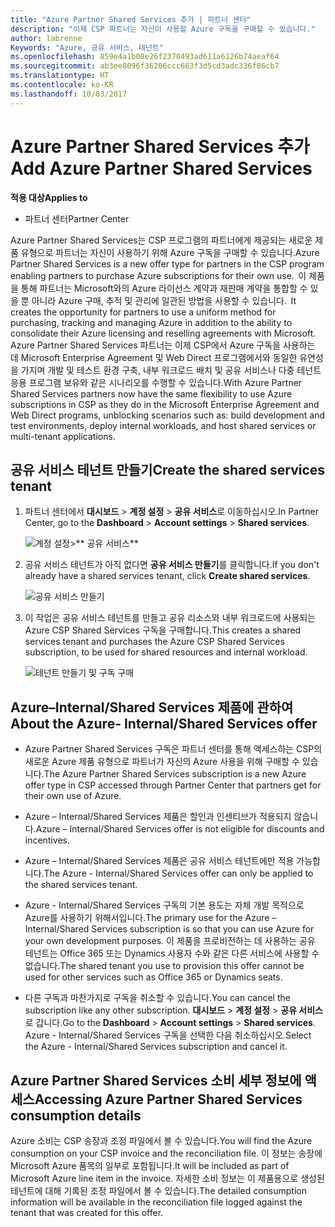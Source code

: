 ```yaml
---
title: "Azure Partner Shared Services 추가 | 파트너 센터"
description: "이제 CSP 파트너는 자신이 사용할 Azure 구독을 구매할 수 있습니다."
author: labrenne
Keywords: "Azure, 공유 서비스, 테넌트"
ms.openlocfilehash: 859e4a1b08e26f2370493ad611a6126b74aeaf64
ms.sourcegitcommit: ab3ee8096f36206ccc663f3d5cd3adc336f86cb7
ms.translationtype: HT
ms.contentlocale: ko-KR
ms.lasthandoff: 10/03/2017
---
```

# <a name="add-azure-partner-shared-services"></a><span data-ttu-id="09b60-104">Azure Partner Shared Services 추가</span><span class="sxs-lookup"><span data-stu-id="09b60-104">Add Azure Partner Shared Services</span></span>

**<span data-ttu-id="09b60-105">적용 대상</span><span class="sxs-lookup"><span data-stu-id="09b60-105">Applies to</span></span>**

-  <span data-ttu-id="09b60-106">파트너 센터</span><span class="sxs-lookup"><span data-stu-id="09b60-106">Partner Center</span></span>

<span data-ttu-id="09b60-107">Azure Partner Shared Services는 CSP 프로그램의 파트너에게 제공되는 새로운 제품 유형으로 파트너는 자신이 사용하기 위해 Azure 구독을 구매할 수 있습니다.</span><span class="sxs-lookup"><span data-stu-id="09b60-107">Azure Partner Shared Services is a new offer type for partners in the CSP program enabling partners to purchase Azure subscriptions for their own use.</span></span><span data-ttu-id="09b60-108">  이 제품을 통해 파트너는 Microsoft와의 Azure 라이선스 계약과 재판매 계약을 통합할 수 있을 뿐 아니라 Azure 구매, 추적 및 관리에 일관된 방법을 사용할 수 있습니다.</span><span class="sxs-lookup"><span data-stu-id="09b60-108">  It creates the opportunity for partners to use a uniform method for purchasing, tracking and managing Azure in addition to the ability to consolidate their Azure licensing and reselling agreements with Microsoft.</span></span> <span data-ttu-id="09b60-109">Azure Partner Shared Services 파트너는 이제 CSP에서 Azure 구독을 사용하는 데 Microsoft Enterprise Agreement 및 Web Direct 프로그램에서와 동일한 유연성을 가지며 개발 및 테스트 환경 구축, 내부 워크로드 배치 및 공유 서비스나 다중 테넌트 응용 프로그램 보유와 같은 시나리오를 수행할 수 있습니다.</span><span class="sxs-lookup"><span data-stu-id="09b60-109">With Azure Partner Shared Services partners now have the same flexibility to use Azure subscriptions in CSP as they do in the Microsoft Enterprise Agreement and Web Direct programs, unblocking scenarios such as:  build development and test environments, deploy internal workloads, and host shared services or multi-tenant applications.</span></span>  

## <a name="create-the-shared-services-tenant"></a><span data-ttu-id="09b60-110">공유 서비스 테넌트 만들기</span><span class="sxs-lookup"><span data-stu-id="09b60-110">Create the shared services tenant</span></span>

1. <span data-ttu-id="09b60-111">파트너 센터에서 **대시보드** > **계정 설정** > **공유 서비스**로 이동하십시오.</span><span class="sxs-lookup"><span data-stu-id="09b60-111">In Partner Center, go to the **Dashboard** > **Account settings** > **Shared services**.</span></span>

    ![**계정 설정**>** 공유 서비스**](images/sharedservices2.png)

2. <span data-ttu-id="09b60-113">공유 서비스 테넌트가 아직 없다면 **공유 서비스 만들기**를 클릭합니다.</span><span class="sxs-lookup"><span data-stu-id="09b60-113">If you don't already have a shared services tenant, click **Create shared services**.</span></span>

    ![공유 서비스 만들기](images/sharedservices3.png)

3. <span data-ttu-id="09b60-115">이 작업은 공유 서비스 테넌트를 만들고 공유 리소스와 내부 워크로드에 사용되는 Azure CSP Shared Services 구독을 구매합니다.</span><span class="sxs-lookup"><span data-stu-id="09b60-115">This creates a shared services tenant and purchases the Azure CSP Shared Services subscription, to be used for shared resources and internal workload.</span></span>

    ![테넌트 만들기 및 구독 구매](images/sharedservices5.png)

## <a name="about-the-azure--internalshared-services-offer"></a><span data-ttu-id="09b60-117">Azure–Internal/Shared Services 제품에 관하여</span><span class="sxs-lookup"><span data-stu-id="09b60-117">About the Azure- Internal/Shared Services offer</span></span>

- <span data-ttu-id="09b60-118">Azure Partner Shared Services 구독은 파트너 센터를 통해 액세스하는 CSP의 새로운 Azure 제품 유형으로 파트너가 자신의 Azure 사용을 위해 구매할 수 있습니다.</span><span class="sxs-lookup"><span data-stu-id="09b60-118">The Azure Partner Shared Services subscription is a new Azure offer type in CSP accessed through Partner Center that partners get for their own use of Azure.</span></span> 

- <span data-ttu-id="09b60-119">Azure – Internal/Shared Services 제품은 할인과 인센티브가 적용되지 않습니다.</span><span class="sxs-lookup"><span data-stu-id="09b60-119">Azure – Internal/Shared Services offer is not eligible for discounts and incentives.</span></span>

- <span data-ttu-id="09b60-120">Azure – Internal/Shared Services 제품은 공유 서비스 테넌트에만 적용 가능합니다.</span><span class="sxs-lookup"><span data-stu-id="09b60-120">The Azure - Internal/Shared Services offer can only be applied to the shared services tenant.</span></span>

- <span data-ttu-id="09b60-121">Azure - Internal/Shared Services 구독의 기본 용도는 자체 개발 목적으로 Azure를 사용하기 위해서입니다.</span><span class="sxs-lookup"><span data-stu-id="09b60-121">The primary use for the Azure – Internal/Shared Services subscription is so that you can use Azure for your own development purposes.</span></span> <span data-ttu-id="09b60-122">이 제품을 프로비전하는 데 사용하는 공유 테넌트는 Office 365 또는 Dynamics 사용자 수와 같은 다른 서비스에 사용할 수 없습니다.</span><span class="sxs-lookup"><span data-stu-id="09b60-122">The shared tenant you use to provision this offer cannot be used for other services such as Office 365 or Dynamics seats.</span></span> 

- <span data-ttu-id="09b60-123">다른 구독과 마찬가지로 구독을 취소할 수 있습니다.</span><span class="sxs-lookup"><span data-stu-id="09b60-123">You can cancel the subscription like any other subscription.</span></span> <span data-ttu-id="09b60-124">**대시보드** > **계정 설정** > **공유 서비스**로 갑니다.</span><span class="sxs-lookup"><span data-stu-id="09b60-124">Go to the **Dashboard** > **Account settings** > **Shared services**.</span></span> <span data-ttu-id="09b60-125">Azure - Internal/Shared Services 구독을 선택한 다음 취소하십시오.</span><span class="sxs-lookup"><span data-stu-id="09b60-125">Select the Azure - Internal/Shared Services subscription and cancel it.</span></span>

## <a name="accessing-azure-partner-shared-services-consumption-details"></a><span data-ttu-id="09b60-126">Azure Partner Shared Services 소비 세부 정보에 액세스</span><span class="sxs-lookup"><span data-stu-id="09b60-126">Accessing Azure Partner Shared Services consumption details</span></span>

<span data-ttu-id="09b60-127">Azure 소비는 CSP 송장과 조정 파일에서 볼 수 있습니다.</span><span class="sxs-lookup"><span data-stu-id="09b60-127">You will find the Azure consumption on your CSP invoice and the reconciliation file.</span></span> <span data-ttu-id="09b60-128">이 정보는 송장에 Microsoft Azure 품목의 일부로 포함됩니다.</span><span class="sxs-lookup"><span data-stu-id="09b60-128">It will be included as part of Microsoft Azure line item in the invoice.</span></span> <span data-ttu-id="09b60-129">자세한 소비 정보는 이 제품용으로 생성된 테넌트에 대해 기록된 조정 파일에서 볼 수 있습니다.</span><span class="sxs-lookup"><span data-stu-id="09b60-129">The detailed consumption information will be available in the reconciliation file logged against the tenant that was created for this offer.</span></span> 

 



